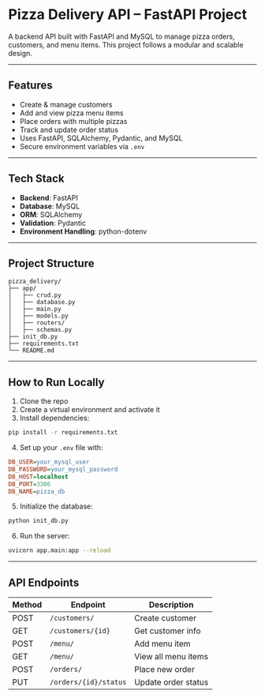 
#  Pizza Delivery API – FastAPI Project

A backend API built with FastAPI and MySQL to manage pizza orders, customers, and menu items. This project follows a modular and scalable design.

---

##  Features

- Create & manage customers
- Add and view pizza menu items
- Place orders with multiple pizzas
- Track and update order status
- Uses FastAPI, SQLAlchemy, Pydantic, and MySQL
- Secure environment variables via `.env`

---

##  Tech Stack

- **Backend**: FastAPI  
- **Database**: MySQL  
- **ORM**: SQLAlchemy  
- **Validation**: Pydantic  
- **Environment Handling**: python-dotenv

---

##  Project Structure

```
pizza_delivery/
├── app/
│   ├── crud.py
│   ├── database.py
│   ├── main.py
│   ├── models.py
│   ├── routers/
│   ├── schemas.py
├── init_db.py
├── requirements.txt
└── README.md
```

---

##  How to Run Locally

1. Clone the repo  
2. Create a virtual environment and activate it  
3. Install dependencies:

```bash
pip install -r requirements.txt
```

4. Set up your `.env` file with:

```ini
DB_USER=your_mysql_user
DB_PASSWORD=your_mysql_password
DB_HOST=localhost
DB_PORT=3306
DB_NAME=pizza_db
```

5. Initialize the database:

```bash
python init_db.py
```

6. Run the server:

```bash
uvicorn app.main:app --reload
```

---

##  API Endpoints


| Method | Endpoint              | Description           |
|--------|-----------------------|-----------------------|
| POST   | `/customers/`         | Create customer       |
| GET    | `/customers/{id}`     | Get customer info     |
| POST   | `/menu/`              | Add menu item         |
| GET    | `/menu/`              | View all menu items   |
| POST   | `/orders/`            | Place new order       |
| PUT    | `/orders/{id}/status` | Update order status   |




